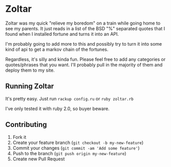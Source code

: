 # Zoltar

Zoltar was my quick "relieve my boredom" on a train while going
home to see my parents. It just reads in a list of the BSD "%" separated
quotes that I found when I installed fortune and turns it into an
API.

I'm probably going to add more to this and possibly try to turn it into
some kind of api to get a markov chain of the fortunes. 

Regardless, it's silly and kinda fun. Please feel free to add any
categories or quotes/phrases that you want. I'll probably pull
in the majority of them and deploy them to my site.

## Running Zoltar
It's pretty easy. Just run `rackup config.ru` or `ruby zoltar.rb`

I've only tested it with ruby 2.0, so buyer beware.

## Contributing

1. Fork it
2. Create your feature branch (`git checkout -b my-new-feature`)
3. Commit your changes (`git commit -am 'Add some feature'`)
4. Push to the branch (`git push origin my-new-feature`)
5. Create new Pull Request
